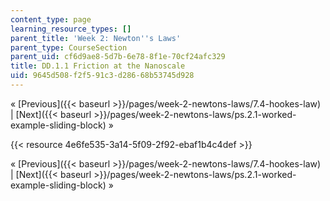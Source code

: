 ```yaml
---
content_type: page
learning_resource_types: []
parent_title: 'Week 2: Newton''s Laws'
parent_type: CourseSection
parent_uid: cf6d9ae8-5d7b-6e78-8f1e-70cf24afc329
title: DD.1.1 Friction at the Nanoscale
uid: 9645d508-f2f5-91c3-d286-68b53745d928
---
```


« [Previous]({{< baseurl >}}/pages/week-2-newtons-laws/7.4-hookes-law) | [Next]({{< baseurl >}}/pages/week-2-newtons-laws/ps.2.1-worked-example-sliding-block) »

{{< resource 4e6fe535-3a14-5f09-2f92-ebaf1b4c4def >}}

« [Previous]({{< baseurl >}}/pages/week-2-newtons-laws/7.4-hookes-law) | [Next]({{< baseurl >}}/pages/week-2-newtons-laws/ps.2.1-worked-example-sliding-block) »